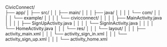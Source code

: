 CivicConnect/                                                                                                                                                                                                              
├── app/
│   ├── src/
│   │   ├── main/
│   │   │   ├── java/
│   │   │   │   └── com/
│   │   │   │       └── example/
│   │   │   │           └── civicconnect/
│   │   │   │               ├── MainActivity.java
│   │   │   │               ├── SignUpActivity.java
│   │   │   │               └── SignInActivity.java 
│   │   │   │               └── HomeActivity.java
│   │   │   └── res/
│   │   │       └── layout/
│   │   │           ├── activity_main.xml
│   │   │           └── activity_sign_in.xml 
│   │   │           └── activity_sign_up.xml
│   │   │           └── activity_home.xml 
